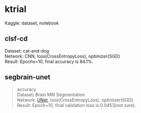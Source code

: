 # ktrial
Kaggle: dataset, notebook

## clsf-cd
Dataset: cat-and-dog\
Network: CNN, loss(CrossEntropyLoss), optimizer(SGD)\
Result: Epochs=10, final accuracy is 84.1%.

## segbrain-unet
>accuracy\
Dataset: Brain MRI Segmentation\
Network: [UNet](https://arxiv.org/pdf/1505.04597.pdf), loss(CrossEntropyLoss), optimizer(SGD)\
Result: Epoch=10, final validation loss is 0.0453(not sure).

